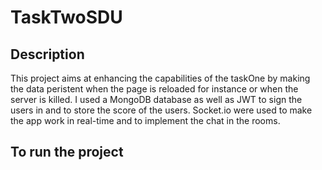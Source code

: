# TaskTwoSDU

## Description 

This project aims at enhancing the capabilities of the taskOne by making the data peristent when the page is reloaded for instance or when the server is killed. 
I used a MongoDB database as well as JWT to sign the users in and to store the score of the users. 
Socket.io were used to make the app work in real-time and to implement the chat in the rooms. 

## To run the project 
